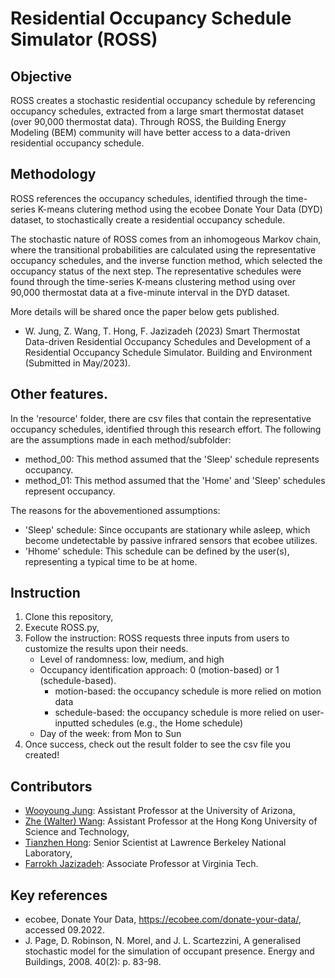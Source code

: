 # Residential Occupancy Schedule Simulator (ROSS)

## Objective
ROSS creates a stochastic residential occupancy schedule by referencing occupancy schedules, extracted from a large smart thermostat dataset (over 90,000 thermostat data). Through ROSS, the Building Energy Modeling (BEM) community will have better access to a data-driven residential occupancy schedule.

## Methodology
ROSS references the occupancy schedules, identified through the time-series K-means clutering method using the ecobee Donate Your Data (DYD) dataset, to stochastically create a residential occupancy schedule. 

The stochastic nature of ROSS comes from an inhomogeous Markov chain, where the transitional probabilities are calculated using the representative occupancy schedules, and the inverse function method, which selected the occupancy status of the next step. The representative schedules were found through the time-series K-means clustering method using over 90,000 thermostat data at a five-minute interval in the DYD dataset.

More details will be shared once the paper below gets published.
- W. Jung, Z. Wang, T. Hong, F. Jazizadeh (2023) Smart Thermostat Data-driven Residential Occupancy Schedules and Development of a Residential Occupancy Schedule Simulator. Building and Environment (Submitted in May/2023).

## Other features.
In the 'resource' folder, there are csv files that contain the representative occupancy schedules, identified through this research effort. The following are the assumptions made in each method/subfolder:
- method_00: This method assumed that the 'Sleep' schedule represents occupancy. 
- method_01: This method assumed that the 'Home' and 'Sleep' schedules represent occupancy. 

The reasons for the abovementioned assumptions: 
- 'Sleep' schedule: Since occupants are stationary while asleep, which become undetectable by passive infrared sensors that ecobee utilizes.
- 'Hhome' schedule: This schedule can be defined by the user(s), representing a typical time to be at home.

## Instruction
1. Clone this repository,
2. Execute ROSS.py,
3. Follow the instruction: ROSS requests three inputs from users to customize the results upon their needs.
    - Level of randomness: low, medium, and high
    - Occupancy identification approach: 0 (motion-based) or 1 (schedule-based).
        - motion-based: the occupancy schedule is more relied on motion data
        - schedule-based: the occupancy schedule is more relied on user-inputted schedules (e.g., the Home schedule)
    - Day of the week: from Mon to Sun
4. Once success, check out the result folder to see the csv file you created!

## Contributors
- [Wooyoung Jung]: Assistant Professor at the University of Arizona,
- [Zhe (Walter) Wang]: Assistant Professor at the Hong Kong University of Science and Technology,
- [Tianzhen Hong]: Senior Scientist at Lawrence Berkeley National Laboratory,
- [Farrokh Jazizadeh]: Associate Professor at Virginia Tech.

## Key references
- ecobee, Donate Your Data, https://ecobee.com/donate-your-data/, accessed 09.2022.
- J. Page, D. Robinson, N. Morel, and J. L. Scartezzini, A generalised stochastic model for the simulation of occupant presence. Energy and Buildings, 2008. 40(2): p. 83-98.

[Wooyoung Jung]: https://hubs.engr.arizona.edu/director.html
[Zhe (Walter) Wang]: https://facultyprofiles.hkust.edu.hk/profiles.php?profile=zhe-wang-cezhewang
[Tianzhen Hong]: https://eta.lbl.gov/people/tianzhen-hong
[Farrokh Jazizadeh]: https://www.inform-lab.org/farrokh-jazizadeh